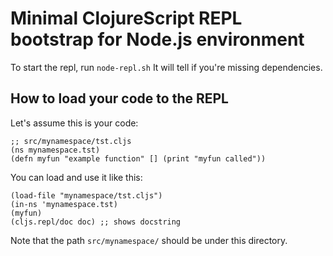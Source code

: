 # Minimal ClojureScript REPL bootstrap for Node.js environment

To start the repl, run ``node-repl.sh``
It will tell if you're missing dependencies.

## How to load your code to the REPL

Let's assume this is your code:

```
;; src/mynamespace/tst.cljs
(ns mynamespace.tst)
(defn myfun "example function" [] (print "myfun called"))
```

You can load and use it like this:

```
(load-file "mynamespace/tst.cljs")
(in-ns 'mynamespace.tst)
(myfun)
(cljs.repl/doc doc) ;; shows docstring
```

Note that the path ``src/mynamespace/`` should be under this directory.
